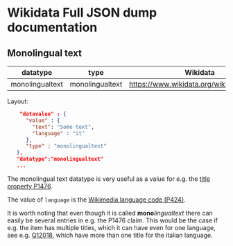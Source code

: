 # Wikidata Full JSON dump documentation

## Monolingual text

|datatype|type|Wikidata|Properties
|---|---|----|---|
|monolingualtext|monolingualtext|<https://www.wikidata.org/wiki/Q21044568>|<https://www.wikidata.org/wiki/Special:ListProperties/monolingualtext>

Layout:

````json
    "datavalue" : {
      "value" : {
        "text": "Some text",
        "language" : "it"
      },
      "type" : "monolingualtext"
   },
   "datatype":"monolingualtext"
   ...
````

The monolingual text datatype is very useful as a value for e.g. the [title property P1476](https://www.wikidata.org/wiki/Property:P1476). 

The value of `language` is the [Wikimedia language code (P424)](https://www.wikidata.org/wiki/Property:P424).

It is worth noting that even though it is called **mono***lingualtext* there can easily be several entries in e.g. the P1476 claim. This would be the
case if e.g. the item has multiple titles, which it can have even for one language, see e.g. [Q12018](https://www.wikidata.org/wiki/Q12018), which
have more than one title for the italian language.
